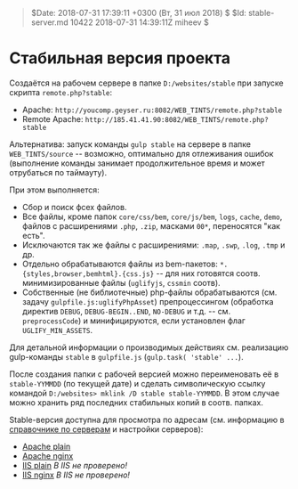 > $Date: 2018-07-31 17:39:11 +0300 (Вт, 31 июл 2018) $
> $Id: stable-server.md 10422 2018-07-31 14:39:11Z miheev $

Стабильная версия проекта
=========================

Создаётся на рабочем сервере в папке `D:/websites/stable` при запуске скрипта
`remote.php?stable`:

- Apache: `http://youcomp.geyser.ru:8082/WEB_TINTS/remote.php?stable`
- Remote Apache: `http://185.41.41.90:8082/WEB_TINTS/remote.php?stable`

Альтернатива: запуск команды `gulp stable` на сервере в папке
`WEB_TINTS/source` -- возможно, оптимально для отлеживания ошибок (выполнение
команды занимает продолжительное время и может отрубаться по таймауту).

При этом выполняется:

- Сбор и поиск фсех файлов.
- Все файлы, кроме папок `core/css/bem`, `core/js/bem`, `logs`, `cache`,
  `demo`, файлов с расширениями `.php`, `.zip`, масками `00*`, переносятся "как
  есть".
- Исключаются так же файлы с расширениями: `.map`, `.swp`, `.log`, `.tmp` и др.
- Отдельно обрабатываются файлы из bem-пакетов:
  `*.{styles,browser,bemhtml}.{css.js}` -- для них готовятся соотв.
  минимизированные файлы (`uglifyjs`, `cssmin` соотв).
- Собственные (не библиотечные) php-файлы обрабатываются (см. задачу
  `gulpfile.js:uglifyPhpAsset`) препроцессингом (обработка директив `DEBUG`,
  `DEBUG-BEGIN..END`, `NO-DEBUG` и т.д. -- см. `preprocessCode`) и
  минифицируются, если установлен флаг `UGLIFY_MIN_ASSETS`.

Для детальной информации о производимых действиях см. реализацию gulp-команды
`stable` в `gulpfile.js` (`gulp.task( 'stable' ...`).

После создания папки с рабочей версией можно переименовать её в `stable-YYMMDD`
(по текущей дате) и сделать символическую ссылку командой `D:/websites> mklink
/D stable stable-YYMMDD`. В этом случае можно хранить ряд последних стабильных
копий в соотв. папках.

Stable-версия доступна для просмотра по адресам (см. информацию в [справочнике
по серверам](dev-servers.md) и настройки серверов):

- [Apache plain](http://youcomp.geyser.ru:8082/stable/core/app.html)
- [Apache nginx](http://youcomp.geyser.ru:5590/stable/core/app.html)
- [IIS plain](http://youcomp.geyser.ru:80/stable/core/app.html) *В IIS не проверено!*
- [IIS nginx](http://youcomp.geyser.ru:5591/stable/core/app.html) *В IIS не проверено!*

